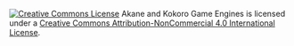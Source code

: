 [![Creative Commons License](https://i.creativecommons.org/l/by-nc/4.0/88x31.png)](http://creativecommons.org/licenses/by-nc/4.0/)
<span xmlns:dct="http://purl.org/dc/terms/" property="dct:title">Akane and Kokoro Game Engines</span> is licensed under a [Creative Commons Attribution-NonCommercial 4.0 International License](http://creativecommons.org/licenses/by-nc/4.0/).